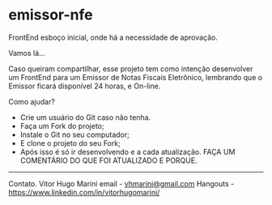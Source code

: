 # emissor-nfe
FrontEnd esboço inicial, onde há a necessidade de aprovação.


Vamos lá...

Caso queiram compartilhar, esse projeto tem como intenção desenvolver um FrontEnd para um Emissor de Notas Fiscais Eletrônico, lembrando que o Emissor ficará disponível 24 horas, e On-line.

Como ajudar?
 - Crie um usuário do Git caso não tenha.
 - Faça um Fork do projeto;
 - Instale o Git no seu computador;
 - E clone o projeto do seu Fork;
 - Após isso é só ir desenvolvendo e a cada atualização. FAÇA UM COMENTÁRIO DO QUE FOI ATUALIZADO E PORQUE.
 
 
 
 --------------------------------------------------------------
 Contato.
 Vitor Hugo Marini
 email - vhmarini@gmail.com
 Hangouts - https://www.linkedin.com/in/vitorhugomarini/
